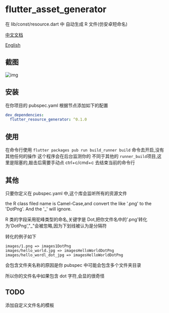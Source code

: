 # flutter_asset_generator

在 lib/const/resource.dart 中 自动生成 R 文件(仿安卓短命名)

[中文文档](https://github.com/CaiJingLong/flutter_resource_generator/blob/master/README_CHN.md)

[English](https://github.com/CaiJingLong/flutter_resource_generator)

## 截图

![img](https://github.com/CaiJingLong/some_asset/blob/master/flutter_resource_generator.gif)

## 安装

在你项目的 pubspec.yaml
根据节点添加如下的配置

```yaml
dev_dependencies:
  flutter_resource_generator: ^0.1.0
```

## 使用

在命令行使用 `flutter packages pub run build_runner build` 命令去开启,没有其他任何的操作
这个程序会在后台监测你的
不同于其他的 `runner_build`项目,这里是阻塞的,敲击后需要手动点 ctrl+c/cmd+c 去结束当前的命令行

## 其他

只要你定义在 pubspec.yaml 中,这个库会监听所有的资源文件

the R class filed name is Camel-Case,and convert the like '.png' to the 'DotPng'. And the '\_' will ignore.

R 类的字段采用驼峰类型的命名,关键字是 Dot,把你文件名中的'.png'转化为'DotPng',"\_"会被忽略,因为下划线被认为是分隔符

转化的例子如下

    images/1.png => images1DotPng
    images/hello_world.jpg => imagesHelloWorldDotPng
    images/hello_wordl_dot_jpg => imagesHelloWorldDotPng

会包含文件夹名称的原因是你 pubspec 中可能会包含多个文件夹目录

所以你的文件名中如果包含 dot 字符,会显的很奇怪

## TODO

添加自定义文件名的模板
